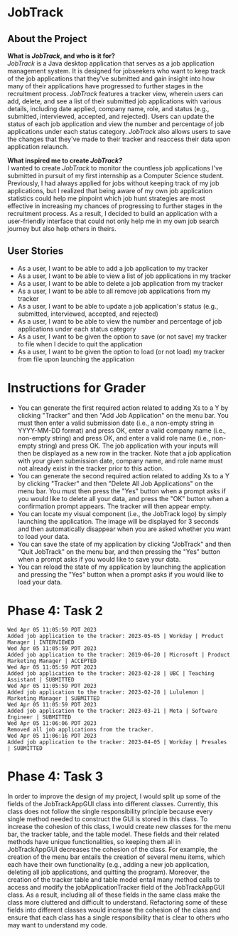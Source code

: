 # JobTrack

## About the Project
**What is *JobTrack*, and who is it for?**  
*JobTrack* is a Java desktop application that serves as a job application management system. It is designed for jobseekers who want to keep track of the job applications that they've submitted and gain insight into how many of their applications have progressed to further stages in the recruitment process. *JobTrack* features a tracker view, wherein users can add, delete, and see a list of their submitted job applications with various details, including date applied, company name, role, and status (e.g., submitted, interviewed, accepted, and rejected). Users can update the status of each job application and view the number and percentage of job applications under each status category. *JobTrack* also allows users to save the changes that they've made to their tracker and reaccess their data upon application relaunch.

**What inspired me to create *JobTrack?***  
I wanted to create *JobTrack* to monitor the countless job applications I've submitted in pursuit of my first internship as a Computer Science student. Previously, I had always applied for jobs without keeping track of my job applications, but I realized that being aware of my own job application statistics could help me pinpoint which job hunt strategies are most effective in increasing my chances of progressing to further stages in the recruitment process. As a result, I decided to build an application with a user-friendly interface that could not only help me in my own job search journey but also help others in theirs.

## User Stories
- As a user, I want to be able to add a job application to my tracker
- As a user, I want to be able to view a list of job applications in my tracker
- As a user, I want to be able to delete a job application from my tracker
- As a user, I want to be able to all remove job applications from my tracker
- As a user, I want to be able to update a job application's status (e.g., submitted, interviewed, accepted, and rejected)
- As a user, I want to be able to view the number and percentage of job applications under each status category
- As a user, I want to be given the option to save (or not save) my tracker to file when I decide to quit the application
- As a user, I want to be given the option to load (or not load) my tracker from file upon launching the application

# Instructions for Grader

- You can generate the first required action related to adding Xs to a Y by clicking "Tracker" and then "Add Job Application" on the menu bar. You must then enter a valid submission date (i.e., a non-empty string in YYYY-MM-DD format) and press OK, enter a valid company name (i.e., non-empty string) and press OK, and enter a valid role name (i.e., non-empty string) and press OK. The job application with your inputs will then be displayed as a new row in the tracker. Note that a job application with your given submission date, company name, and role name must not already exist in the tracker prior to this action.
- You can generate the second required action related to adding Xs to a Y by clicking "Tracker" and then "Delete All Job Applications" on the menu bar. You must then press the "Yes" button when a prompt asks if you would like to delete all your data, and press the "OK" button when a confirmation prompt appears. The tracker will then appear empty.
- You can locate my visual component (i.e., the JobTrack logo) by simply launching the application. The image will be displayed for 3 seconds and then automatically disappear when you are asked whether you want to load your data.
- You can save the state of my application by clicking "JobTrack" and then "Quit JobTrack" on the menu bar, and then pressing the "Yes" button when a prompt asks if you would like to save your data.
- You can reload the state of my application by launching the application and pressing the "Yes" button when a prompt asks if you would like to load your data.

# Phase 4: Task 2
```
Wed Apr 05 11:05:59 PDT 2023
Added job application to the tracker: 2023-05-05 | Workday | Product Manager | INTERVIEWED
Wed Apr 05 11:05:59 PDT 2023
Added job application to the tracker: 2019-06-20 | Microsoft | Product Marketing Manager | ACCEPTED
Wed Apr 05 11:05:59 PDT 2023
Added job application to the tracker: 2023-02-28 | UBC | Teaching Assistant | SUBMITTED
Wed Apr 05 11:05:59 PDT 2023
Added job application to the tracker: 2023-02-28 | Lululemon | Marketing Manager | SUBMITTED
Wed Apr 05 11:05:59 PDT 2023
Added job application to the tracker: 2023-03-21 | Meta | Software Engineer | SUBMITTED
Wed Apr 05 11:06:06 PDT 2023
Removed all job applications from the tracker.
Wed Apr 05 11:06:16 PDT 2023
Added job application to the tracker: 2023-04-05 | Workday | Presales | SUBMITTED
```

# Phase 4: Task 3

In order to improve the design of my project, I would split up some of the fields of the JobTrackAppGUI class into different classes. Currently, this class does not follow the single responsibility principle because every single method needed to construct the GUI is stored in this class. To increase the cohesion of this class, I would create new classes for the menu bar, the tracker table, and the table model. These fields and their related methods have unique functionalities, so keeping them all in JobTrackAppGUI decreases the cohesion of the class. For example, the creation of the menu bar entails the creation of several menu items, which each have their own functionality (e.g., adding a new job application, deleting all job applications, and quitting the program). Moreover, the creation of the tracker table and table model entail many method calls to access and modify the jobApplicationTracker field of the JobTrackAppGUI class. As a result, including all of these fields in the same class make the class more cluttered and difficult to understand. Refactoring some of these fields into different classes would increase the cohesion of the class and ensure that each class has a single responsibility that is clear to others who may want to understand my code.